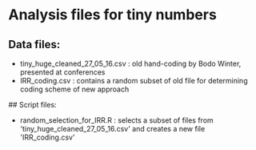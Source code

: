 # Analysis files for tiny numbers

## Data files:

- tiny_huge_cleaned_27_05_16.csv : old hand-coding by Bodo Winter, presented at conferences
- IRR_coding.csv : contains a random subset of old file for determining coding scheme of new approach

## Script files:

- random_selection_for_IRR.R : selects a subset of files from 'tiny_huge_cleaned_27_05_16.csv' and creates a new file 'IRR_coding.csv'
